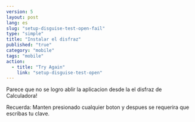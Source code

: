 ```yaml
---
version: 5
layout: post
lang: es
slug: "setup-disguise-test-open-fail"
type: "simple"
title: "Instalar el disfraz"
published: "true"
category: "mobile"
tags: "mobile"
action: 
  - title: "Try Again"
    link: "setup-disguise-test-open"
---
```


Parece que no se logro ablir la aplicacion desde la el disfraz de Calculadora!

Recuerda: Manten presionado cualquier boton y despues se requerira que escribas tu clave.

